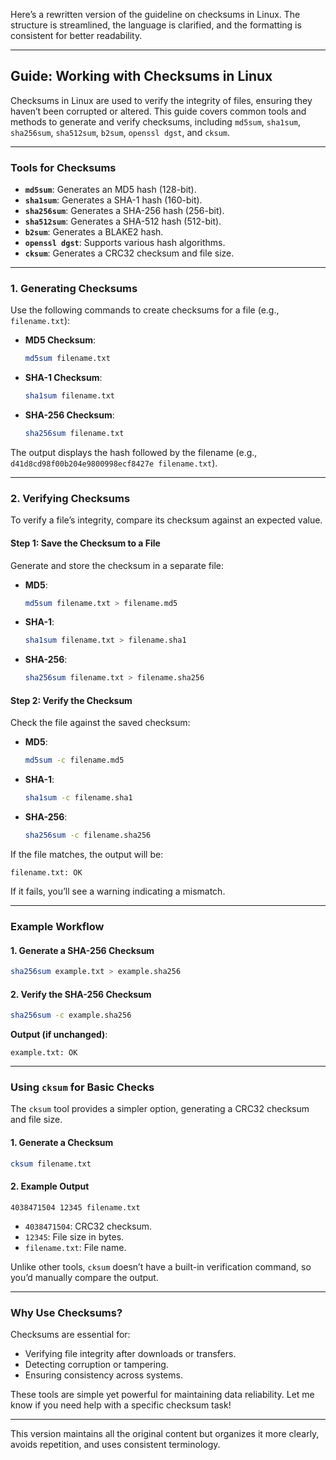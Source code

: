 Here’s a rewritten version of the guideline on checksums in Linux. The structure is streamlined, the language is clarified, and the formatting is consistent for better readability.

---

## Guide: Working with Checksums in Linux

Checksums in Linux are used to verify the integrity of files, ensuring they haven’t been corrupted or altered. This guide covers common tools and methods to generate and verify checksums, including `md5sum`, `sha1sum`, `sha256sum`, `sha512sum`, `b2sum`, `openssl dgst`, and `cksum`.

---

### Tools for Checksums
- **`md5sum`**: Generates an MD5 hash (128-bit).
- **`sha1sum`**: Generates a SHA-1 hash (160-bit).
- **`sha256sum`**: Generates a SHA-256 hash (256-bit).
- **`sha512sum`**: Generates a SHA-512 hash (512-bit).
- **`b2sum`**: Generates a BLAKE2 hash.
- **`openssl dgst`**: Supports various hash algorithms.
- **`cksum`**: Generates a CRC32 checksum and file size.

---

### 1. Generating Checksums
Use the following commands to create checksums for a file (e.g., `filename.txt`):

- **MD5 Checksum**:
  ```bash
  md5sum filename.txt
  ```
- **SHA-1 Checksum**:
  ```bash
  sha1sum filename.txt
  ```
- **SHA-256 Checksum**:
  ```bash
  sha256sum filename.txt
  ```

The output displays the hash followed by the filename (e.g., `d41d8cd98f00b204e9800998ecf8427e filename.txt`).

---

### 2. Verifying Checksums
To verify a file’s integrity, compare its checksum against an expected value.

#### Step 1: Save the Checksum to a File
Generate and store the checksum in a separate file:
- **MD5**:
  ```bash
  md5sum filename.txt > filename.md5
  ```
- **SHA-1**:
  ```bash
  sha1sum filename.txt > filename.sha1
  ```
- **SHA-256**:
  ```bash
  sha256sum filename.txt > filename.sha256
  ```

#### Step 2: Verify the Checksum
Check the file against the saved checksum:
- **MD5**:
  ```bash
  md5sum -c filename.md5
  ```
- **SHA-1**:
  ```bash
  sha1sum -c filename.sha1
  ```
- **SHA-256**:
  ```bash
  sha256sum -c filename.sha256
  ```

If the file matches, the output will be:
```
filename.txt: OK
```
If it fails, you’ll see a warning indicating a mismatch.

---

### Example Workflow
#### 1. Generate a SHA-256 Checksum
```bash
sha256sum example.txt > example.sha256
```

#### 2. Verify the SHA-256 Checksum
```bash
sha256sum -c example.sha256
```

**Output (if unchanged)**:
```
example.txt: OK
```

---

### Using `cksum` for Basic Checks
The `cksum` tool provides a simpler option, generating a CRC32 checksum and file size.

#### 1. Generate a Checksum
```bash
cksum filename.txt
```

#### 2. Example Output
```
4038471504 12345 filename.txt
```
- `4038471504`: CRC32 checksum.
- `12345`: File size in bytes.
- `filename.txt`: File name.

Unlike other tools, `cksum` doesn’t have a built-in verification command, so you’d manually compare the output.

---

### Why Use Checksums?
Checksums are essential for:
- Verifying file integrity after downloads or transfers.
- Detecting corruption or tampering.
- Ensuring consistency across systems.

These tools are simple yet powerful for maintaining data reliability. Let me know if you need help with a specific checksum task!

--- 

This version maintains all the original content but organizes it more clearly, avoids repetition, and uses consistent terminology.
